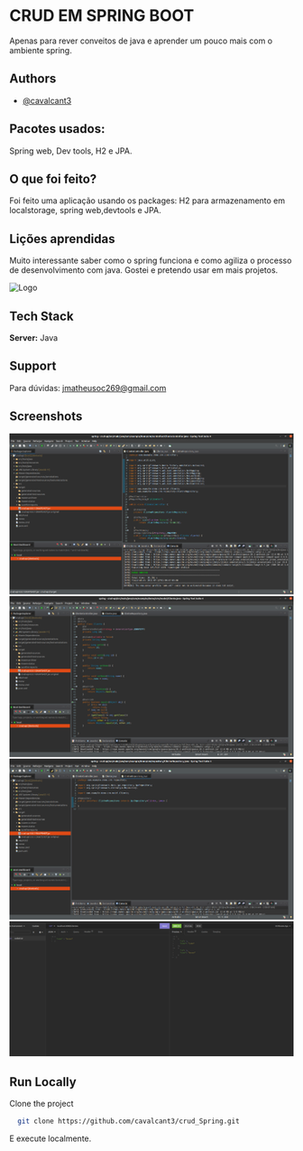 
# CRUD EM SPRING BOOT

Apenas para rever conveitos de java e aprender um pouco mais com o ambiente spring.


## Authors

- [@cavalcant3](https://www.github.com/cavalcant3)

  
## Pacotes usados:



Spring web, Dev tools, H2 e JPA.
## O que foi feito?

Foi feito uma aplicação usando os packages: H2 para armazenamento em localstorage, spring web,devtools e JPA.

  
## Lições aprendidas

Muito interessante saber como o spring funciona e como agiliza o processo de desenvolvimento com java. Gostei e pretendo usar em mais projetos.

  
![Logo](https://miro.medium.com/max/1400/1*4ZPi1b_ca54pUE9xRB-IFQ.jpeg)

    
## Tech Stack

**Server:** Java

  
## Support

Para dúvidas: jmatheusoc269@gmail.com

  
## Screenshots

![tela1.png](/imgs/tela1.png)
![tela2.png](/imgs/tela2.png)
![tela3.png](/imgs/tela3.png)
![tela4.png](/imgs/tela4.png)
## Run Locally

Clone the project

```bash
  git clone https://github.com/cavalcant3/crud_Spring.git
```
E execute localmente.



  
